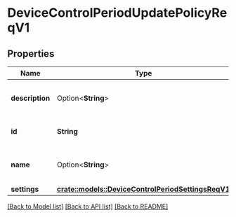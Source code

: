 # DeviceControlPeriodUpdatePolicyReqV1

## Properties

Name | Type | Description | Notes
------------ | ------------- | ------------- | -------------
**description** | Option<**String**> | The new description to assign to the policy | [optional]
**id** | **String** | The id of the policy to update | 
**name** | Option<**String**> | The new name to assign to the policy | [optional]
**settings** | [**crate::models::DeviceControlPeriodSettingsReqV1**](device_control.SettingsReqV1.md) |  | 

[[Back to Model list]](../README.md#documentation-for-models) [[Back to API list]](../README.md#documentation-for-api-endpoints) [[Back to README]](../README.md)


